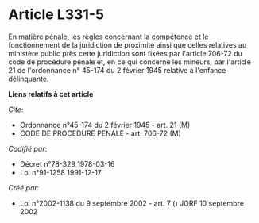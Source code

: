 # Article L331-5

En matière pénale, les règles concernant la compétence et le fonctionnement de la juridiction de proximité ainsi que celles
relatives au ministère public près cette juridiction sont fixées par l'article 706-72 du code de procédure pénale et, en ce
qui concerne les mineurs, par l'article 21 de l'ordonnance n° 45-174 du 2 février 1945 relative à l'enfance délinquante.

**Liens relatifs à cet article**

_Cite_:

  - Ordonnance n°45-174 du 2 février 1945 - art. 21 (M)
  - CODE DE PROCEDURE PENALE - art. 706-72 (M)

_Codifié par_:

  - Décret n°78-329 1978-03-16
  - Loi n°91-1258 1991-12-17

_Créé par_:

  - Loi n°2002-1138 du 9 septembre 2002 - art. 7 () JORF 10 septembre 2002
